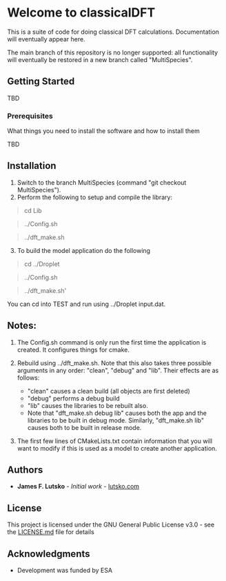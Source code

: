 # Welcome to classicalDFT

This is a suite of code for doing classical DFT calculations. Documentation will eventually appear here.  

The main branch of this repository is no longer supported: all functionality will eventually be restored in a new branch called "MultiSpecies".

## Getting Started

TBD

### Prerequisites

What things you need to install the software and how to install them

TBD


## Installation

1. Switch to the branch MultiSpecies (command "git checkout MultiSpecies").
2. Perform the following to setup and compile the library:

>cd Lib

>../Config.sh

>../dft_make.sh

3. To build the model application do the following

>cd ../Droplet

>../Config.sh

>../dft_make.sh'


You can cd into TEST and run using ../Droplet input.dat.

## Notes:
1. The Config.sh command is only run the first time the application is created. It configures things for cmake.
2. Rebuild using ../dft_make.sh. Note that this also takes three possible arguments in any order: "clean", "debug" and "lib". Their effects are as follows:
   * "clean" causes a clean build (all objects are first deleted)
   * "debug" performs a debug build
   * "lib" causes the libraries to be rebuilt also.
   * Note that "dft_make.sh debug lib" causes both the app and the libraries to be built in debug mode. Similarly, "dft_make.sh lib" causes both to be built in release mode.

4. The first few lines of CMakeLists.txt contain information that you will want to modify if this is used as a model to create another application.



## Authors

* **James F. Lutsko** - *Initial work* - [lutsko.com](http://lutsko.com)

## License

This project is licensed under the GNU General Public License v3.0 - see the [LICENSE.md](LICENSE.md) file for details

## Acknowledgments

* Development was funded by ESA




